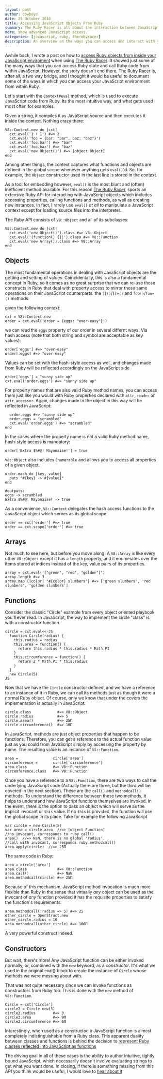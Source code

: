 ```yaml
---
layout: post
author: cowboyd
date: 25 October 2010
title: Accessing JavaScript Objects From Ruby
summary: The Ruby Racer is all about the interaction between JavaScript and Ruby. In this article, we'll show how to interact with JavaScript objects, functions, methods and constructors, all from within Ruby.
more: show advanced JavaScript access.
categories: [javascript, ruby, therubyracer]
description: An overview on the ways you can access and interact with your embedded JavaScript interpreter from Ruby.
---
```


Awhile back, I wrote a post on how to [access Ruby objects from inside your JavaScript enviroment](/2010/06/30/accessing-ruby-objects-from-V8/) when using [The Ruby Racer](http://github.com/cowboyd/therubyracer). It showed just some of the many ways that you can access Ruby state and call Ruby code from within JavaScript. However, the story doesn't end there. The Ruby Racer is, after all, a two way bridge, and I thought it would be useful to document some of the ways in which you can access your JavaScript environment from within Ruby.

Let's start with the `Context#eval` method, which is used to execute JavaScript code from Ruby. Its the most intuitive way, 
and what gets used most often for examples.

Given a string, it compiles it as JavaScript source and then executes it inside the context. Nothing
crazy there:

    V8::Context.new do |cxt|
      cxt.eval('1 + 1') #=> 2
      cxt.eval('foo = {bar: "bar", baz: "baz"}')
      cxt.eval('foo.bar') #=> "bar"
      cxt.eval('foo.baz') #=> "baz"
      cxt.eval('new Object()') #=> [object Object]
    end

Among other things, the context captures what functions and objects are defined in the global scope
whenever anything gets `eval()`'d. So, for example, the `Object` constructor used in the last line is stored
in the context.

As a tool for embedding however, `eval()` is the most blunt and (often) inefficient method available.
For this reason [The Ruby Racer](http://github.com/cowboyd/therubyracer), sports an extensive Ruby API for 
interacting with JavaScript objects which includes accessing properties, calling functions and methods, as well
as creating new instances. In fact, I rarely use `eval()` _at all_ to manipulate a JavaScript context 
except for loading source files into the interpreter.

The Ruby API consists of `V8::Object` and all of its subclasses:

    V8::Context.new do |cxt|
      cxt.eval('new Object()').class #=> V8::Object
      cxt.eval('(function() {})').class #=> V8::Function
      cxt.eval('new Array()).class #=> V8::Array
    end

## Objects

The most fundamental operations in dealing with JavaScript objects are the getting and setting of values.
Coincidentally, this is also a fundamental concept in Ruby, so it comes as no great surprise that we can re-use
those constructs in Ruby that deal with property access to mirror those same operations on their JavaScript
counterparts: the `[]()`/`[]=()` and `foo()`/`foo=()` methods:

given the following context:

    cxt = V8::Context.new
    order = cxt.eval('order = {eggs: "over-easy"}')

we can read the `eggs` property of our order in several differnt ways. 
Via hash access (note that both string and symbol are acceptable as key values):

    order['eggs'] #=> "over-easy"
    order[:eggs] #=> "over-easy"

Values can be set with the hash-style access as well, and changes made from Ruby
will be reflected accordingly on the JavaScript side

    order['eggs'] = "sunny side up"
    cxt.eval('order.eggs') #=> "sunny side up"

For property names that are also valid Ruby method names, you can access them just
like you would with Ruby properties declared with `attr_reader` or `attr_accessor`. Again, 
changes made to the object in this way will be reflected in JavaScript:

      order.eggs #=> "sunny side up"
      order.eggs = "scrambled"
      cxt.eval('order.eggs') #=> "scrambled"
    end

In the cases where the property name is not a valid Ruby method name, hash-style access is mandatory:

    order['Extra $%#@! Mayonaise!'] = true

`V8::Object` also includes `Enumerable` and allows you to access all properties of a given object.

    order.each do |key, value|
      puts "#{key} -> #{value}"
    end
    
    #outputs:
    eggs -> scrambled
    Extra $%#@! Mayonaise! -> true

As a convenience, `V8::Context` delegates the hash access functions to the JavaScript object which serves
as its global scope.

    order == cxt['order'] #=> true
    order == cxt.scope['order'] #=> true

## Arrays

Not much to see here, but before you move along: A `V8::Array` is like every other `V8::Object` except it has a `length` property, and
it enumerates over the items stored at indices instead of the key, value pairs of its properties.

    array = cxt.eval('["green", "red", "golden"]')
    array.length #=> 3
    array.map {|color| "#{color} slumbers"} #=> ['green slumbers', 'red slumbers', 'golden slumbers']

<a name="functions">

</a>

## Functions

Consider the classic "Circle" example from every object oriented playbook you'll ever read. In JavaScript,
the way to implement the circle "class" is with a constructor function.

    circle = cxt.eval<<-JS
      function Circle(radius) {
        this.radius = radius
        this.area = function() {
          return this.radius * this.radius * Math.PI
        }
        this.circumference = function() {
          return 2 * Math.PI * this.radius
        }
      }
      new Circle(5)
    JS

Now that we have the `Circle` constructor defined, and we have a reference to an instance of it in Ruby, 
we can call its methods just as though it were a normal Ruby object. Of course, only we know
that under the covers the implementation is actually in JavaScript:

    circle.class            #=> V8::Object
    circle.radius           #=> 5
    circle.area()           #=> 25Π
    circle.circumference()  #=> 10Π

In JavaScript, methods are just object properties that happen to be functions. Therefore, you can get
a reference to the actual function value just as you could from JavaScript simply by accessing the property
by name. The resulting value is an instance of `V8::Function`.

    area =                circle['area']
    circumference =       circle['circumference']
    area.class            #=> V8::Function
    circumference.class   #=> V8::Function

Once you have a reference to a `V8::Function`, there are two ways to call the underlying JavaScript code 
(Actually there are three, but the third will be covered in the next section). These are the `call()` and
`methodcall()` methods. To understand the difference between these two methods, it helps to understand how
JavaScript functions themselves are invoked. In the event, there is the option to pass an object
which will serve as the implicit invocant or `this` value. If no `this` is provided, the function will
use the global scope in its place. Take for example the following JavaScript

    var circle = new Circle(5)
    var area = circle.area  //=> [object Function]
    //no invocant, corresponds to ruby call()
    area()  //=> NaN, there is no global 'radius'.
    //call with invocant, corresponds ruby methodcall()
    area.apply(circle)  //=> 25Π

The same code in Ruby:

    area = circle['area']
    area.class              #=> V8::Function
    area.call()             #=> NaN
    area.methodcall(circle) #=> 25Π

Because of this mechanism, JavaScript method invocation is much more flexible than Ruby in the sense that 
virtually _any_ object can be used as the invocant of _any_ function provided it has the requisite properties
to satisfy the function's requirements:

    area.methodcall(:radius => 5) #=> 25
    other_circle = OpenStruct.new
    other_circle.radius = 10
    area.methodcall(other_circle) #=> 100Π

A very powerful construct indeed.

## Constructors

But wait, there's more! Any JavaScript function can be either invoked normally, or, combined with the `new` keyword, 
as a _constructor_. It's what we used in the original eval() block to create the instance of `Circle` whose methods we were messing
about with.

That was not quite necessary since we can invoke functions as constructors from Ruby too. This is done with the `new`
method of `V8::Function`.

    Circle = cxt['Circle']
    circle2 = Circle.new(3)
    circle2.radius        #=> 3
    circle2.area          #=> 9Π
    circle2.circumference #=> 6Π

Interestingly, when used as a constructor, a JavaScript function is almost completely indistinguishable from a Ruby class. 
This apparent duality between classes and functions is behind the decision to [represent Ruby classes reflected into JavaScript as functions](/2010/06/30/accessing-ruby-objects-from-V8#classes)

The driving goal in all of these cases is the ability to author intuitive, tightly bound JavaScript, which necessarily doesn't 
involve evaluating strings to get what you want done. In closing, if there is something missing from this API you think would 
be useful, I would love to [hear about it](http://github.com/cowboyd/therubyracer/issues)
